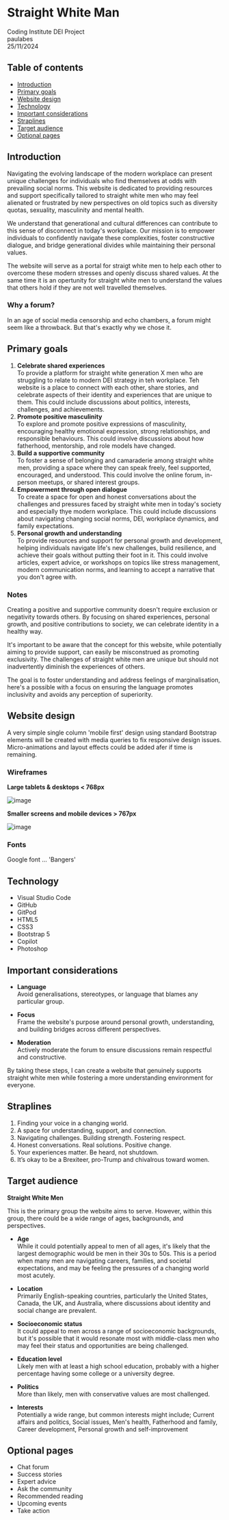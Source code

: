 # Straight White Man

Coding Institute DEI Project <br>
paulabes <br>
25/11/2024 <br>


## Table of contents

- [Introduction](#introduction)
- [Primary goals](#primary-goals)
- [Website design](#website-design)
- [Technology](#technology)
- [Important considerations](#important-considerations)
- [Straplines](#straplines)
- [Target audience](#target-audience)
- [Optional pages](#optional-pages) 


## Introduction

Navigating the evolving landscape of the modern workplace can present unique challenges for individuals who find themselves at odds with prevailing social norms. This website is dedicated to providing resources and support specifically tailored to straight white men who may feel alienated or frustrated by new perspectives on old topics such as diversity quotas, sexuality, masculinity and mental health.

We understand that generational and cultural differences can contribute to this sense of disconnect in today's workplace. Our mission is to empower individuals to confidently navigate these complexities, foster constructive dialogue, and bridge generational divides while maintaining their personal values.

The website will serve as a portal for straigt white men to help each other to overcome these modern stresses and openly discuss shared values. At the same time it is an opertunity for straight white men to understand the values that others hold if they are not well travelled themselves.

### Why a forum?

In an age of social media censorship and echo chambers, a forum might seem like a throwback. But that's exactly why we chose it. 

## Primary goals

1. **Celebrate shared experiences**  
    To provide a platform for straight white generation X men who are struggling to relate to modern DEI strategy in teh workplace. Teh website is a place to connect with each other, share stories, and celebrate aspects of their identity and experiences that are unique to them. This could include discussions about politics, interests, challenges, and achievements.
2. **Promote positive masculinity**  
    To explore and promote positive expressions of masculinity, encouraging healthy emotional expression, strong relationships, and responsible behaviours. This could involve discussions about how fatherhood, mentorship, and role models have changed.
3. **Build a supportive community**  
    To foster a sense of belonging and camaraderie among straight white men, providing a space where they can speak freely, feel supported, encouraged, and understood. This could involve the online forum, in-person meetups, or shared interest groups.
4. **Empowerment through open dialogue**  
    To create a space for open and honest conversations about the challenges and pressures faced by straight white men in today's society and especially thye modern workplace. This could include discussions about navigating changing social norms, DEI, workplace dynamics, and family expectations.
5. **Personal growth and understanding**  
    To provide resources and support for personal growth and development, helping individuals navigate life's new challenges, build resilience, and achieve their goals without putting their foot in it. This could involve articles, expert advice, or workshops on topics like stress management, modern communication norms, and learning to accept a narrative that you don't agree with.

### Notes

Creating a positive and supportive community doesn't require exclusion or negativity towards others. By focusing on shared experiences, personal growth, and positive contributions to society, we can celebrate identity in a healthy way.

It's important to be aware that the concept for this website, while potentially aiming to provide support, can easily be misconstrued as promoting exclusivity. The challenges of straight white men are unique but should not inadvertently diminish the experiences of others.

The goal is to foster understanding and address feelings of marginalisation, here's a possible with a focus on ensuring the language promotes inclusivity and avoids any perception of superiority.


## Website design

A very simple single column 'mobile first' design using standard Bootstrap elements will be created with media queries to fix responsive design issues. Micro-animations and layout effects could be added afer if time is remaining.

### Wireframes

**Large tablets & desktops < 768px**

![image](assets/images/wireframe-mobile.jpg)

**Smaller screens and mobile devices > 767px**

![image](assets/images/wireframe-desktop.jpg)

### Fonts
Google font ... 'Bangers'

## Technology

* Visual Studio Code
* GitHub
* GitPod
* HTML5
* CSS3
* Bootstrap 5
* Copilot
* Photoshop


## Important considerations

- **Language** 
<br>Avoid generalisations, stereotypes, or language that blames any particular group.

- **Focus**
<br>Frame the website's purpose around personal growth, understanding, and building bridges across different perspectives.

- **Moderation**
<br>Actively moderate the forum to ensure discussions remain respectful and constructive.

By taking these steps, I can create a website that genuinely supports straight white men while fostering a more understanding environment for everyone.


## Straplines

1. Finding your voice in a changing world.
2. A space for understanding, support, and connection.
3. Navigating challenges. Building strength. Fostering respect.
4. Honest conversations. Real solutions. Positive change.
5. Your experiences matter. Be heard, not shutdown.
6. It’s okay to be a Brexiteer, pro-Trump and chivalrous toward women.


## Target audience

**Straight White Men**  

This is the primary group the website aims to serve. However, within this group, there could be a wide range of ages, backgrounds, and perspectives.

- **Age**
<br>While it could potentially appeal to men of all ages, it's likely that the largest demographic would be men in their 30s to 50s. This is a period when many men are navigating careers, families, and societal expectations, and may be feeling the pressures of a changing world most acutely.

- **Location**
<br>Primarily English-speaking countries, particularly the United States, Canada, the UK, and Australia, where discussions about identity and social change are prevalent.

- **Socioeconomic status**
<br>It could appeal to men across a range of socioeconomic backgrounds, but it's possible that it would resonate most with middle-class men who may feel their status and opportunities are being challenged.

- **Education level**
<br>Likely men with at least a high school education, probably with a higher percentage having some college or a university degree.

- **Politics**
<br>More than likely, men with conservative values are most challenged.

- **Interests**
<br>Potentially a wide range, but common interests might include; Current affairs and politics, Social issues, Men's health, Fatherhood and family, Career development, Personal growth and self-improvement

## Optional pages

- Chat forum
- Success stories
- Expert advice
- Ask the community
- Recommended reading
- Upcoming events
- Take action
